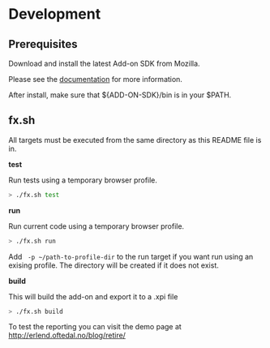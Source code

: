 Development
=============

## Prerequisites

Download and install the latest Add-on SDK from Mozilla.

Please see the [documentation](https://addons.mozilla.org/en-US/developers/docs/sdk/latest/dev-guide/tutorials/installation.html) for more information.

After install, make sure that ${ADD-ON-SDK}/bin is in your $PATH.

## fx.sh

All targets must be executed from the same directory as this README file is in.

**test**

Run tests using a temporary browser profile.
```sh
> ./fx.sh test
```

**run**

Run current code using a temporary browser profile.
```sh
> ./fx.sh run
```
Add ` -p ~/path-to-profile-dir` to the run target if you want run using an exising profile.
The directory will be created if it does not exist.

**build**

This will build the add-on and export it to a .xpi file
```sh
> ./fx.sh build
```

To test the reporting you can visit the demo page at http://erlend.oftedal.no/blog/retire/
